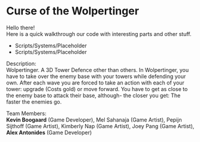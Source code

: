 # Curse of the Wolpertinger
Hello there!<br>
Here is a quick walkthrough our code with interesting parts and other stuff. 
<ul>
  <li>Scripts/Systems/Placeholder</li>
  <li>Scripts/Systems/Placeholder</li>
</ul>

Description: <br>
Wolpertinger. A 3D Tower Defence other than others. In Wolpertinger, you have to take over the enemy base with your towers while defending your own. After each wave you are forced to take an action with each of your tower: upgrade (Costs gold) or move forward. 
You have to get as close to the enemy base to attack their base, although- the closer you get: The faster the enemies go.

Team Members: <br>
<b>Kevin Boogaard</b> (Game Developer), Mel Sahanaja (Game Artist), 
Pepijn Sijthoff (Game Artist), Kimberly Nap (Game Artist), 
Joey Pang (Game Artist), <b>Alex Antonides</b> (Game Developer)
